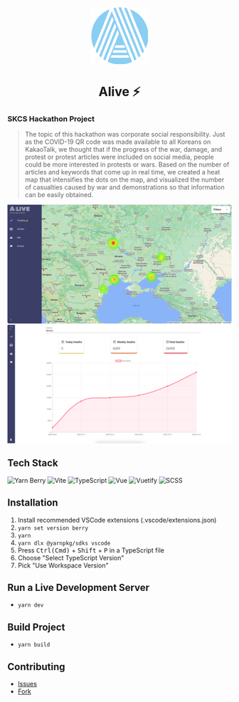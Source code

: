 <div align="center">

![Alive](public/logo_128.png)

# Alive ⚡️

</div>

### SKCS Hackathon Project

> The topic of this hackathon was corporate social responsibility. Just as the COVID-19 QR code was made available to all Koreans on KakaoTalk, we thought that if the progress of the war, damage, and protest or protest articles were included on social media, people could be more interested in protests or wars. Based on the number of articles and keywords that come up in real time, we created a heat map that intensifies the dots on the map, and visualized the number of casualties caused by war and demonstrations so that information can be easily obtained.

![Alive](docs/alive-screenshot1.png)
![Alive](docs/alive-screenshot2.png)

## Tech Stack

![Yarn Berry](https://img.shields.io/badge/Yarn_Berry-282C34.svg?&style=for-the-badge&logo=yarn)
![Vite](https://img.shields.io/badge/vite-282C34.svg?&style=for-the-badge&logo=vite)
![TypeScript](https://img.shields.io/badge/TypeScript-282C34.svg?&style=for-the-badge&logo=typescript)
![Vue](https://img.shields.io/badge/vue-282C34.svg?&style=for-the-badge&logo=vue.js)
![Vuetify](https://img.shields.io/badge/Vuetify-282C34.svg?&style=for-the-badge&logo=vuetify&logoColor=AEDDFF)
![SCSS](https://img.shields.io/badge/SCSS-282C34.svg?&style=for-the-badge&logo=sass)

## Installation

1. Install recommended VSCode extensions (.vscode/extensions.json)
2. `yarn set version berry`
3. `yarn`
4. `yarn dlx @yarnpkg/sdks vscode`
5. Press <kbd>Ctrl(Cmd)</kbd> + <kbd>Shift</kbd> + <kbd>P</kbd> in a TypeScript file
6. Choose "Select TypeScript Version"
7. Pick "Use Workspace Version"

## Run a Live Development Server

- `yarn dev`

## Build Project

- `yarn build`

## Contributing

- [Issues](https://github.com/heptacode/alive/issues)
- [Fork](https://github.com/heptacode/alive/fork)
